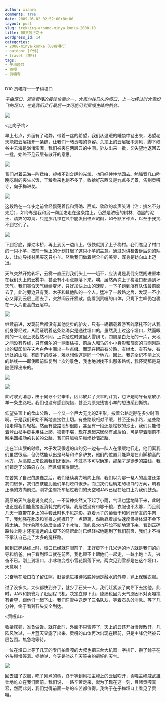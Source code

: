 ```yaml
---
author: xianda
comments: true
date: 2009-05-02 02:52:00+00:00
layout: post
slug: trekking-around-minya-konka-2008-10
title: 08贡嘎行之十
wordpress_id: 14
categories:
- 2008-minya-konka [08贡嘎行]
- outdoor [户外]
- travel [旅行]
tags:
- 子梅垭口
- 贡嘎
- 贡嘎寺
---
```


D10 贡嘎寺——子梅垭口



_子梅垭口，观赏贡嘎的最佳位置之一，大家向往已久的垭口，上一次经过时大雪纷飞的垭口，也是我们此行最后一次可能见到贡嘎主峰的机会。_



![](http://fwve8w.blu.livefilestore.com/y1ppNjHq94P61W8M6lIeSsngOjS6n26VFX_Oxujzo02YjHj6XuHor5riZWFf-Uzz6AQJNSehumO5ucSOVfqvPjBOQ/DSC_1804.jpg)



<走向子梅>



早上七点，外面有了动静，带着一丝的希望，我们从温暖的睡袋中钻出来，渴望老天能把云层拨开一条缝，让我们一暏贡嘎的尊容。头顶上的云层密不透风，脚下峡谷中云海是汹涌澎湃，我们被夹在两层云的中间。驴友出来一批，又失望地返回去一批，始终不见云层有散开的意思。



![](http://fwve8w.blu.livefilestore.com/y1piheu1WfxKk5Rqws47kHPUTdrfniJWbwfBpz_BOzU2lIdHBCMlIuUl72-M4iTdELeDYQ1HsGHwCJQI3VWKfMYzA/DSC_1686-2009.05.01.1648.44.jpg)



我们对着云海一阵猛拍，却找不到合适的光线，也只好悻悻地回去。勉强吞几口昨晚吃剩的夹生米饭，干粮看来也剩不多了。收拾好东西又是九点多光景，告别贡嘎寺，向子梅进发。

<!-- more -->

![](http://fwve8w.blu.livefilestore.com/y1pzvZRFPzXPIF36m5Fs1GDo0TZ3zwHlgbIfcVd_h98iTouNDj9v-UB6R14Avq_bEnrzZhFojbu6RhPLd7kSUHgSg/DSC_1691.jpg)



这段路在一年多之前曾经飘荡着我和贡确、西瓜、欣欣的欢声笑语（注：排名不分先后），如今却是我和另一帮朋友走在这条路上。仍然是浓密的树林、油黑的泥土、清爽的凉风，只是那几棵在风中能发出怪声的树，如今默不作声，以至于我找不到它们了。



![](http://fwve8w.blu.livefilestore.com/y1pCw4IASvQM8ddbwdm9Fs6aldDPnakwALnroXwyf3_wG1MKqv92BY2w_SgL90xVhiRNRqN95gykcLLzcdJy5qvLA/DSC_1700.jpg)



下到谷底，穿过木桥，再上到另一边山上，很快就到了上子梅村。我们瞧见了村口的一只小羊，按前一晚上的计划打起了这只小羊的主意。通过对讲机告诉后边的队友，让向导找村民买这只小羊。然后我们做着烤全羊的美梦，浑身是劲向山上迈进。



天气突然开始转坏，云雾一直压到我们头上——哦不，应该说是我们突然闯进原本在我们头上的云雾中，甚至有小雨点飘落下来。唉，居然两次上子梅垭口都遇到坏天气。我们害怕天气继续变坏，只好加快上山的速度，一下子跑到所有队伍最前面去了，此时旁边只有我、木子和其他队的一个人。猛冲了一段路之后，发现一不小心又穿到云层上面去了，突然间云开雾散，能看到贡嘎的山体，只剩下主峰仍包裹在一大片更高的云层中。



![](http://fwve8w.blu.livefilestore.com/y1pJvHbRnn0VJfd3pA6JQawqTY9UuSVpsiF9wrPphrJ1VTnUmvV6lMLVK0PK53aLHuPf9NwOrrvwroI0L7ZQ82BWg/DSC_1730.jpg)



继续前进，发现前后都没有其他徒步的驴友，只有一辆辆载着游客的摩托不时从我们身旁经过，从而证明着这条路确实是通往垭口的。虽然我上过这个垭口，然而眼前的一切跟上次截然不同。上次经过时这里大雪纷飞，四周是白茫茫的一片，天地之间没有界线，只有偶尔的一两根枯枝、前后人和马的小小身影和前面的马刚刚踩出的脚印能在这片白色中画出一些点缀。而现在眼前有公路、有树木、有石块、有远处的山峰、有脚下的峡谷，难以想像这是同一个地方。因此，我完全记不清上次的路线——即使眼前恢复到上次的景色，我也绝对找不出那条路线，我怀疑那是马随便踩出来的。



![](http://fwve8w.blu.livefilestore.com/y1pblsfcCGT3IRbRw98vwPwyQ7Irpl-pxq5npU_mVTjh4_wmFwWJocFgy_F1SKcuwfH8VuxR-fbYe16zkxE_LlmTQ/DSC_1740-2009.05.01.1649.34.jpg)



![](http://fwve8w.blu.livefilestore.com/y1pjQRbp2Px-7gJN4UVLwWzQHUBJlEtk-sZhy2P225eo6LQVJzxNj4Lz6fFir_HE9dKhQF5-nxODkGnwiCAjJpg0g/DSC_1743-2009.05.01.1649.51.jpg)



此时收到消息，由于向导不会宰羊，因此放弃了买羊的计划，也许是向导有意放小羊一条生路吧。我们也没有感到惋惜，甚至为原先残害小羊的想法感到惭愧。



仰望头顶上的盘山公路，一个又一个巨大无比的Z字形，按着公路走得花多少时间啊。于是我们开始不断地直接往上切。有些路段相对平缓，甚至还有小路，这些路段走得相对轻松。然而有些路段却很陡，甚至有一段还是松软的沙土，我们只能借着登山杖手脚并用往上爬，狼狈不堪，现在想起来居然有点后怕，可是望着眼前不断来回扭动的长长的公路，我们只能咬牙继续抄着近路。



走在半山腰的时候，木子发现很远的山的另一边有一队人在缓缓地行走，他们离我们虽然很远，但仍然能认出是马帮和许多驴友，他们的位置只能算是在山脚稍高的地方，从高度上来说离我们还很远。不过基本可以确定，那条才是徒步的路线，我们错走了公路的方向，而且偏离得很远。



在苦笑了自己的愚蠢之后，我们继续卖力地向上爬，我们以为那一帮人的高度还差我们很多，我们应该能比他们早到垭口很多。而且我们也确定的垭口的方向，朝着正确的方向前进。刚才坐摩托车超过我们的天空和JAN已经在垭口上为我们鼓劲。



高原的天气总是说变就变，一不留神突然又下起了小雨，气温也猛地降下来，此时也正是我们能量接近消耗完的时候。我居然没有带够干粮，衣服也不太够，而且前几天一直带在身上的手套此时也不见踪影。靠着木子的葡萄干和同行驴友的牛肉干，我勉强在肚皮和脊椎之间撑开了一点距离，然后靠着加快速度保持体温不会下降太快。刚才的雨水随后变成了小冰粒，我的鼻水也开始不断地滴下来。看到正确路线上刚才还在遥远的山脚下的马帮此时已经轻松地跑到了我们前面，我们才不得不承认自己走了太多的冤枉路。



回到正确路线上时，垭口已经就在眼前了，正好脚下十几米远的地方就是我们的向导和奶爸。由于看到垭口就在前面，我也顾不上跟他们一起走，一路小跑上去，兴奋不已。刚上到垭口，小冰粒变成小雪花飘落下来。两次见到雪都是在这个垭口，天意啊！



兴奋地在垭口拍了留住照，赶紧跑进接待站脱掉满是融水的外套，穿上保暖衣服。



过了没多久，大伙都快到齐了，就少了石头一人，我们赶紧派了向导下去接他。此时，JAN和奶爸为了赶回程飞机，决定立即下山，臻臻也因为天气原因不对贡嘎抱有希望，跟他们一起下山。我们在雪中送走了三名队友，等着石头的消息。等了几分钟，终于看到石头安全到达。



<贡嘎山>



收拾床铺，准备做饭。就在此时，外面不只雪停了，天上的云还开始慢慢散开，几阵风吹过，一片蓝天显露了出来。贡嘎的山体再次出现在眼前，只是主峰仍然被云层包围。焦急地等待。



一位在垭口上等了几天的专门拍贡嘎的大叔也把三台大机器一字排开，搬了凳子在外头慢慢等着。据他说，今天是他这几天等来的最好的天气。



![](http://fwve8w.blu.livefilestore.com/y1p5t_a5L7s9E6cabZXnEesKQM_ERUbVkXmrPjhw10ITzKuOxAk6PXfFfu4ahyTOUx8yDwya8gq2iR1y8hZ172gFA/DSC_1802.jpg)



回去加了衣服，吃了刚煮的粥，终于等到风把主峰上的云层吹开，贡嘎主峰威武雄壮地屹立在我们面前。我们说，一路辛苦走来，就为了现在这一刻，目睹贡嘎真容，然而此刻，我们觉得前面一路的辛苦都值得。我终于在子梅垭口上看见了贡嘎。
